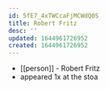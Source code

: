 ```yaml
---
id: 5fE7_4xTWCcaFjMCWdQ0S
title: Robert Fritz
desc: ''
updated: 1644961726952
created: 1644961726952
---
```



- [[person]] - Robert Fritz
- appeared 1x at the stoa
